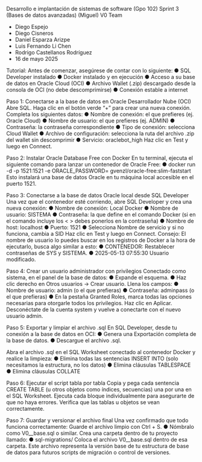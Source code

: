 Desarrollo e implantación de sistemas de software (Gpo 102)
Sprint 3 (Bases de datos avanzadas) (Miguel) V0 Team
- Diego Espejo
- Diego Cisneros
- Daniel Esparza Arizpe
- Luis Fernando Li Chen
- Rodrigo Castellanos Rodríguez
- 16 de mayo 2025

Tutorial:
Antes de comenzar, asegúrese de contar con lo siguiente:
● SQL Developer instalado
● Docker instalado y en ejecución
● Acceso a su base de datos en Oracle Cloud (OCI)
● Archivo Wallet (.zip) descargado desde la consola de OCI (no debe
descomprimirse)
● Conexión estable a internet

Paso 1: Conectarse a la base de datos en Oracle Desarrollador Nube (OCI)
Abre SQL.
Haga clic en el botón verde “+” para crear una nueva conexión.
Completa los siguientes datos:
● Nombre de conexión: el que prefieres (ej. Oracle Cloud)
● Nombre de usuario: el que prefieres (ej. ADMIN)
● Contraseña: la contraseña correspondiente
● Tipo de conexión: selecciona Cloud Wallet
● Archivo de configuración: selecciona la ruta del archivo .zip del wallet sin
descomprimir
● Servicio: oraclebot_high
Haz clic en Test y luego en Connect.

Paso 2: Instalar Oracle Database Free con Docker
En tu terminal, ejecuta el siguiente comando para lanzar un contenedor de Oracle Free:
● docker run -d -p 1521:1521 -e ORACLE_PASSWORD=
gvenzl/oracle-free:slim-faststart
Esto instalará una base de datos Oracle en tu máquina local accesible en el puerto 1521.

Paso 3: Conectarse a la base de datos Oracle local desde SQL Developer
Una vez que el contenedor esté corriendo, abre SQL Developer y crea una nueva conexión:
● Nombre de conexión: Local Docker
● Nombre de usuario: SISTEMA
● Contraseña: la que define en el comando Docker (si en el comando incluye los < >
debes ponerlos en la contraseña)
● Nombre de host: localhost
● Puerto: 1521
● Selecciona Nombre de servicio y si no funciona, cambia a SID
Haz clic en Test y luego en Connect.
Consejo: El nombre de usuario lo puedes buscar en los registros de Docker a la hora de ejecutarlo, busca algo
similar a esto:
● CONTENEDOR: Restablecer contraseñas de SYS y SISTEMA.
● 2025-05-13 07:55:30 Usuario modificado.

Paso 4: Crear un usuario administrador con privilegios
Conectado como sistema, en el panel de la base de datos:
● Expande el esquema.
● Haz clic derecho en Otros usuarios → Crear usuario.
Llena los campos:
● Nombre de usuario: admin (o el que prefieras)
● Contraseña: adminpass (o el que prefieras)
● En la pestaña Granted Roles, marca todas las opciones necesarias para otorgarle
todos los privilegios.
Haz clic en Aplicar.
Desconéctate de la cuenta system y vuelve a conectarte con el nuevo usuario admin.

Paso 5: Exportar y limpiar el archivo .sql
En SQL Developer, desde tu conexión a la base de datos en OCI:
● Genera una Exportación completa de la base de datos.
● Descargue el archivo .sql.

Abra el archivo .sql en el SQL Worksheet conectado al contenedor Docker y realice la
limpieza:
● Elimina todas las sentencias INSERT INTO (solo necesitamos la estructura, no los
datos)
● Elimina cláusulas TABLESPACE
● Elimina cláusulas COLLATE

Paso 6: Ejecutar el script tabla por tabla
Copia y pega cada sentencia CREATE TABLE (u otros objetos como índices, secuencias)
una por una en el SQL Worksheet.
Ejecuta cada bloque individualmente para asegurarte de que no haya errores.
Verifica que las tablas u objetos se vean correctamente.

Paso 7: Guardar y versionar el archivo final
Una vez confirmado que todo funciona correctamente:
Guarde el archivo limpio con Ctrl + S.
● Nómbralo como V0__base.sql o similar.
Crea una carpeta dentro de tu proyecto llamado:
● sql-migrations/
Coloca el archivo V0__base.sql dentro de esa carpeta.
Este archivo representa la versión base de tu estructura de base de datos para futuros scripts
de migración o control de versiones.